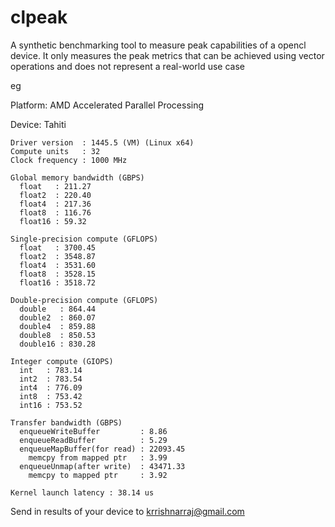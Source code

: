 clpeak
======

A synthetic benchmarking tool to measure peak capabilities of a opencl device. It only measures the peak metrics that can be achieved using vector operations and does not represent a real-world use case

eg

Platform: AMD Accelerated Parallel Processing

  Device: Tahiti
  
    Driver version  : 1445.5 (VM) (Linux x64)
    Compute units   : 32
    Clock frequency : 1000 MHz

    Global memory bandwidth (GBPS)
      float   : 211.27
      float2  : 220.40
      float4  : 217.36
      float8  : 116.76
      float16 : 59.32

    Single-precision compute (GFLOPS)
      float   : 3700.45
      float2  : 3548.87
      float4  : 3531.60
      float8  : 3528.15
      float16 : 3518.72

    Double-precision compute (GFLOPS)
      double   : 864.44
      double2  : 860.07
      double4  : 859.88
      double8  : 850.53
      double16 : 830.28

    Integer compute (GIOPS)
      int   : 783.14
      int2  : 783.54
      int4  : 776.09
      int8  : 753.42
      int16 : 753.52

    Transfer bandwidth (GBPS)
      enqueueWriteBuffer         : 8.86
      enqueueReadBuffer          : 5.29
      enqueueMapBuffer(for read) : 22093.45
        memcpy from mapped ptr   : 3.99
      enqueueUnmap(after write)  : 43471.33
        memcpy to mapped ptr     : 3.92

    Kernel launch latency : 38.14 us


Send in results of your device to krrishnarraj@gmail.com
